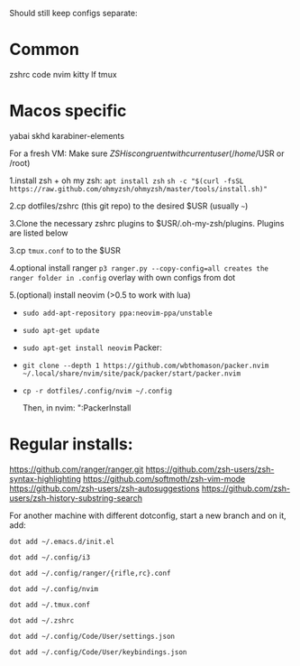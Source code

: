 

Should still keep configs separate:

# Common
zshrc
code
nvim
kitty
lf
tmux

# Macos specific
yabai
skhd
karabiner-elements



For a fresh VM:
 Make sure $ZSH is congruent with current user (/home/$USR or /root)

 1.install zsh + oh my zsh:
 `apt install zsh`
  `sh -c "$(curl -fsSL https://raw.github.com/ohmyzsh/ohmyzsh/master/tools/install.sh)"`

 2.cp dotfiles/zshrc (this git repo) to the desired $USR (usually `~`)

 3.Clone the necessary zshrc plugins to $USR/.oh-my-zsh/plugins. Plugins are listed below

 3.cp `tmux.conf` to to the $USR

 4.optional install ranger
   `p3 ranger.py --copy-config=all creates the ranger folder in .config`
   overlay with own configs from dot

 5.(optional) install neovim (>0.5 to work with lua)
 - `sudo add-apt-repository ppa:neovim-ppa/unstable`
 - `sudo apt-get update`
 - `sudo apt-get install neovim`
Packer:
 - `git clone --depth 1 https://github.com/wbthomason/packer.nvim ~/.local/share/nvim/site/pack/packer/start/packer.nvim`
 - `cp -r dotfiles/.config/nvim ~/.config`

   Then, in nvim: ":PackerInstall


# Regular installs:
https://github.com/ranger/ranger.git
https://github.com/zsh-users/zsh-syntax-highlighting
https://github.com/softmoth/zsh-vim-mode
https://github.com/zsh-users/zsh-autosuggestions
https://github.com/zsh-users/zsh-history-substring-search


For another machine with different dotconfig, start a new branch and on it, add:
```
dot add ~/.emacs.d/init.el

dot add ~/.config/i3

dot add ~/.config/ranger/{rifle,rc}.conf

dot add ~/.config/nvim

dot add ~/.tmux.conf

dot add ~/.zshrc

dot add ~/.config/Code/User/settings.json

dot add ~/.config/Code/User/keybindings.json

```
